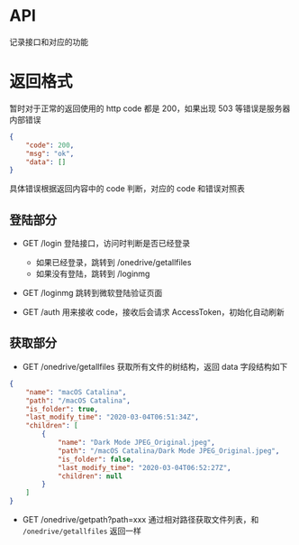 # API
记录接口和对应的功能

# 返回格式
暂时对于正常的返回使用的 http code 都是 200，如果出现 503 等错误是服务器内部错误
```json
{
    "code": 200,
    "msg": "ok",
    "data": []
}
```
具体错误根据返回内容中的 code 判断，对应的 code 和错误对照表


## 登陆部分

- GET /login
登陆接口，访问时判断是否已经登录  
    - 如果已经登录，跳转到 /onedrive/getallfiles
    - 如果没有登陆，跳转到 /loginmg

- GET /loginmg
跳转到微软登陆验证页面

- GET /auth
用来接收 code，接收后会请求 AccessToken，初始化自动刷新

## 获取部分

- GET /onedrive/getallfiles
获取所有文件的树结构，返回 data 字段结构如下
```json
{
    "name": "macOS Catalina",
    "path": "/macOS Catalina",
    "is_folder": true,
    "last_modify_time": "2020-03-04T06:51:34Z",
    "children": [
        {
            "name": "Dark Mode JPEG_Original.jpeg",
            "path": "/macOS Catalina/Dark Mode JPEG_Original.jpeg",
            "is_folder": false,
            "last_modify_time": "2020-03-04T06:52:27Z",
            "children": null
        }
    ]
}
```

- GET /onedrive/getpath?path=xxx
通过相对路径获取文件列表，和 `/onedrive/getallfiles` 返回一样